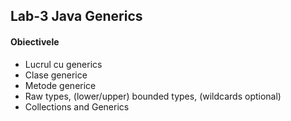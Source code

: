 ## Lab-3 Java Generics

#### Obiectivele
- Lucrul cu generics
- Clase generice
- Metode generice
- Raw types, (lower/upper) bounded types, (wildcards optional)
- Collections and Generics


 
